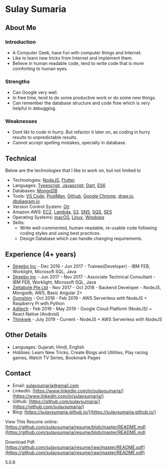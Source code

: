# Sulay Sumaria

## About Me

### Introduction

- A Computer Geek, have fun with computer things and Internet.
- Like to learn new tricks from Internet and implement them.
- Believe in human readable code, tend to write code that is more comforting to human eyes.

### Strengths

- Can Google very well.
- In free time, tend to do some productive work or do some new things.
- Can remember the database structure and code flow which is very helpful in debugging.

### Weaknesses

- Dont likt to code in hurry. But refactor it later on, as coding in hurry results to unpredictable results.
- Cannot accept spelling mistakes, specially in database.

## Technical

Below are the technologies that I like to work on, but not limited to

- Technologies: [NodeJS](https://nodejs.org), [Flutter](https://flutter.dev/)
- Languages: [Typescript](https://www.typescriptlang.org/), [Javascript](https://www.javascript.com/), [Dart](https://www.dartlang.org/), [ES6](http://es6-features.org)
- Databases: [MongoDB](https://www.mongodb.com/)
- Tools: [VS Code](https://code.visualstudio.com/), [PostMan](https://www.getpostman.com/), [Github](https://github.com/), [Google Chrome](https://www.google.com/chrome/), [draw.io](https://draw.io/), [dbdiagram.io](https://dbdiagram.io/)
- Version Control System: [Git](https://git-scm.com/)
- Amazon AWS: [EC2](https://aws.amazon.com/ec2/), [Lambda](https://aws.amazon.com/lambda/), [S3](https://aws.amazon.com/s3/), [SNS](https://aws.amazon.com/sns/), [SQS](https://aws.amazon.com/sqs/), [SES](https://aws.amazon.com/ses/)
- Operating Systems: [macOS](https://en.wikipedia.org/wiki/MacOS), [Linux](https://en.wikipedia.org/wiki/Linux), [Windows](https://en.wikipedia.org/wiki/Microsoft_Windows)
- Skills:
  - Write well-commented, human-readable, re-usable code following coding styles and using best practices.
  - Design Database which can handle changing requirements.

## Experience (4+ years)

- [Streebo Inc](https://www.streebo.com/) - Dec 2016 - Jun 2017 - Trainee(Developer) - IBM FEB, Worklight, Microsoft SQL, Java
- [Streebo Inc](https://www.streebo.com/) - Jun 2017 - Nov 2017 - Associate Technical Consultant - IBM FEB, Worklight, Microsoft SQL, Java
- [Zettabyte Pte Ltd](https://www.zettabyte.sg/) - Nov 2017 - Oct 2018 - Backend Developer - NodeJS, Mongodb, AWS, Basic Angular 2+
- [Gymshim](http://gymshim.com/) - Oct 2018 - Feb 2019 - AWS Serverless with NodeJS + Raspberry Pi with Python
- [Aditech](http://adi-tech.co.uk/) - Feb 2019 - May 2019 - Google Cloud Platform (NodeJS) + React Native (Android)
- [Thinkwik](https://www.thinkwik.com/) - July 2019 - Current - NodeJS + AWS Serverless with NodeJS

## Other Details

- Languages: Gujarati, Hindi, English
- Hobbies: Learn New Tricks, Create Blogs and Utilities, Play racing games, Watch TV Series, Bookmark Pages

## Contact

- Email: [sulaysumaria@gmail.com](mailto:sulaysumaria@gmail.com)
- LinkedIn: [https://www.linkedin.com/in/sulaysumaria/](https://www.linkedin.com/in/sulaysumaria/)
- Github: [https://github.com/sulaysumaria/](https://github.com/sulaysumaria/)
- Blog: [https://sulaysumaria.github.io/](https://sulaysumaria.github.io/)

View This Resume online: [https://github.com/sulaysumaria/resume/blob/master/README.md](https://github.com/sulaysumaria/resume/blob/master/README.md)

Download Pdf: [https://github.com/sulaysumaria/resume/raw/master/README.pdf](https://github.com/sulaysumaria/resume/raw/master/README.pdf)

5.0.6

